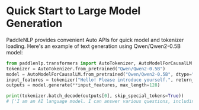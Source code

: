# Quick Start to Large Model Generation

PaddleNLP provides convenient Auto APIs for quick model and tokenizer loading. Here's an example of text generation using Qwen/Qwen2-0.5B model:

```python
from paddlenlp.transformers import AutoTokenizer, AutoModelForCausalLM
tokenizer = AutoTokenizer.from_pretrained("Qwen/Qwen2-0.5B")
model = AutoModelForCausalLM.from_pretrained("Qwen/Qwen2-0.5B", dtype="float16")
input_features = tokenizer("Hello! Please introduce yourself.", return_tensors="pd")
outputs = model.generate(**input_features, max_length=128)

print(tokenizer.batch_decode(outputs[0], skip_special_tokens=True))
# ['I am an AI language model. I can answer various questions, including but not limited to: weather, news, history, culture, science, education, entertainment, etc. What would you like to know?']
```
